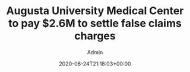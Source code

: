 ---
aliases: /feeds/augusta-university-medical-center-to-pay-2-6m-to-settle-false-claims-charges
archetype: external-bookmark-feed
author:
- Admin
breadcrumbLinks:
- /
- /feed/latest/
- /feed/latest/
breadcrumbs:
- Home
- Feeds
- Latest
categories: []
date: '2020-06-24T21:18:03+00:00'
feed:
  feed_url: https://www.beckershospitalreview.com/?format=feed
  id: 415
  site_url: https://www.beckershospitalreview.com/
  source: miniflux
  title: Becker's Hospital Review - Healthcare News
feedSource:
- becker-s-hospital-review-healthcare-news
icon:
  format: ICO
  href: becker-s-hospital-review-healthcare-news-feed-icon.ico
  mime_type: image/x-icon
  size:
  - 16
  - 16
link:
  brand: beckershospitalreview.com
  href: https://www.beckershospitalreview.com/legal-regulatory-issues/augusta-university-medical-center-to-pay-2-6m-to-settle-false-claims-charges.html
mdName: beckershospitalreview.com-augusta-university-medical-center-to-pay-2-6m-to-settle-false-claims-charges
pubDate: 2020-06-24 21:18:03+00:00
searchCategory: Feeds
slug: beckershospitalreview.com-augusta-university-medical-center-to-pay-2-6m-to-settle-false-claims-charges
sub: feeds
tags:
- Feeds
title: Augusta University Medical Center to pay $2.6M to settle false claims charges
---